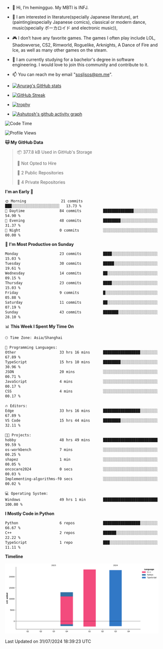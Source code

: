 - 👋 Hi, I’m hemingguo. My MBTI is INFJ.
- 🎨 I am interested in literature(specially Japanese literature), art (painting(especially Japanese comics), classical or modern dance, music(specially ボーカロイド and electronic music)),
- 🎮 I don’t have any favorite games. The games I often play include LOL, Shadowverse, CS2, Rimworld, Roguelike, Arknights, A Dance of Fire and Ice, as well as many other games on the steam.
- 🌱 I am currently studying for a bachelor's degree in software engineering. I would love to join this community and contribute to it.

- 📫 You can reach me by email "sosljsos@pm.me".


- [![Anurag's GitHub stats](https://github-readme-stats.vercel.app/api?username=hemingguo&show_icons=true&count_private=true&theme=aura&hide_border=true&icon_color=FF4500&text_color=76EE00)](https://github.com/anuraghazra/github-readme-stats)
  
- [![GitHub Streak](https://github-readme-streak-stats.herokuapp.com/?user=hemingguo&hide_border=true&theme=tokyonight)](https://git.io/streak-stats)
  
- [![trophy](https://github-profile-trophy.vercel.app/?username=hemingguo&theme=dracula)](https://github.com/ryo-ma/github-profile-trophy)
- [![Ashutosh's github activity graph](https://github-readme-activity-graph.vercel.app/graph?username=hemingguo&theme=tokyo-night&hide_border=true)](https://github.com/ashutosh00710/github-readme-activity-graph)
<!--START_SECTION:waka-->
![Code Time](http://img.shields.io/badge/Code%20Time-1%2C144%20hrs%208%20mins-blue)

![Profile Views](http://img.shields.io/badge/Profile%20Views-12-blue)

**🐱 My GitHub Data** 

> 📦 377.8 kB Used in GitHub's Storage 
 > 
> 🚫 Not Opted to Hire
 > 
> 📜 2 Public Repositories 
 > 
> 🔑 4 Private Repositories 
 > 
**I'm an Early 🐤** 

```text
🌞 Morning                21 commits          ███░░░░░░░░░░░░░░░░░░░░░░   13.73 % 
🌆 Daytime                84 commits          ██████████████░░░░░░░░░░░   54.90 % 
🌃 Evening                48 commits          ████████░░░░░░░░░░░░░░░░░   31.37 % 
🌙 Night                  0 commits           ░░░░░░░░░░░░░░░░░░░░░░░░░   00.00 % 
```
📅 **I'm Most Productive on Sunday** 

```text
Monday                   23 commits          ████░░░░░░░░░░░░░░░░░░░░░   15.03 % 
Tuesday                  30 commits          █████░░░░░░░░░░░░░░░░░░░░   19.61 % 
Wednesday                14 commits          ██░░░░░░░░░░░░░░░░░░░░░░░   09.15 % 
Thursday                 23 commits          ████░░░░░░░░░░░░░░░░░░░░░   15.03 % 
Friday                   9 commits           █░░░░░░░░░░░░░░░░░░░░░░░░   05.88 % 
Saturday                 11 commits          ██░░░░░░░░░░░░░░░░░░░░░░░   07.19 % 
Sunday                   43 commits          ███████░░░░░░░░░░░░░░░░░░   28.10 % 
```


📊 **This Week I Spent My Time On** 

```text
🕑︎ Time Zone: Asia/Shanghai

💬 Programming Languages: 
Other                    33 hrs 16 mins      █████████████████░░░░░░░░   67.89 % 
TypeScript               15 hrs 10 mins      ████████░░░░░░░░░░░░░░░░░   30.96 % 
JSON                     20 mins             ░░░░░░░░░░░░░░░░░░░░░░░░░   00.71 % 
JavaScript               4 mins              ░░░░░░░░░░░░░░░░░░░░░░░░░   00.17 % 
CSS                      4 mins              ░░░░░░░░░░░░░░░░░░░░░░░░░   00.17 % 

🔥 Editors: 
Edge                     33 hrs 16 mins      █████████████████░░░░░░░░   67.89 % 
VS Code                  15 hrs 44 mins      ████████░░░░░░░░░░░░░░░░░   32.11 % 

🐱‍💻 Projects: 
hobby                    48 hrs 49 mins      █████████████████████████   99.59 % 
os-workbench             7 mins              ░░░░░░░░░░░░░░░░░░░░░░░░░   00.25 % 
shapez                   1 min               ░░░░░░░░░░░░░░░░░░░░░░░░░   00.05 % 
oncocare2024             0 secs              ░░░░░░░░░░░░░░░░░░░░░░░░░   00.03 % 
Implementing-algorithms-f0 secs              ░░░░░░░░░░░░░░░░░░░░░░░░░   00.02 % 

💻 Operating System: 
Windows                  49 hrs 1 min        █████████████████████████   100.00 % 
```

**I Mostly Code in Python** 

```text
Python                   6 repos             █████████████████░░░░░░░░   66.67 % 
C++                      2 repos             ██████░░░░░░░░░░░░░░░░░░░   22.22 % 
TypeScript               1 repo              ███░░░░░░░░░░░░░░░░░░░░░░   11.11 % 
```



**Timeline**

![Lines of Code chart](https://raw.githubusercontent.com/hemingguo/hemingguo/main/assets/bar_graph.png)


 Last Updated on 31/07/2024 18:39:23 UTC
<!--END_SECTION:waka-->
<!---
hemingguo/hemingguo is a ✨ special ✨ repository because its `README.md` (this file) appears on your GitHub profile.
You can click the Preview link to take a look at your changes.
--->
